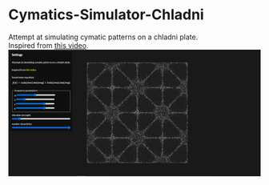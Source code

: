# Cymatics-Simulator-Chladni
Attempt at simulating cymatic patterns on a chladni plate.  
Inspired from [this video](https://www.youtube.com/watch?v=Q3oItpVa9fs).
![Image of the simulator page](/cymaticssimulatorscreenshot.jpg)
